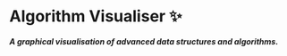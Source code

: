 # Algorithm Visualiser ✨
***A graphical visualisation of advanced data structures and algorithms.***